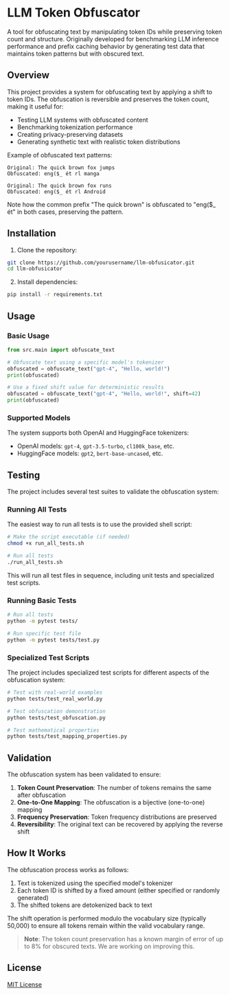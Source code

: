 # LLM Token Obfuscator

A tool for obfuscating text by manipulating token IDs while preserving token count and structure. Originally developed for benchmarking LLM inference performance and prefix caching behavior by generating test data that maintains token patterns but with obscured text.

## Overview

This project provides a system for obfuscating text by applying a shift to token IDs. The obfuscation is reversible and preserves the token count, making it useful for:

- Testing LLM systems with obfuscated content
- Benchmarking tokenization performance
- Creating privacy-preserving datasets
- Generating synthetic text with realistic token distributions

Example of obfuscated text patterns:

```
Original: The quick brown fox jumps
Obfuscated: eng($_ ét rl manga

Original: The quick brown fox runs
Obfuscated: eng($_ ét rl Android
```

Note how the common prefix "The quick brown" is obfuscated to "eng($\_ ét" in both cases, preserving the pattern.

## Installation

1. Clone the repository:

```bash
git clone https://github.com/yourusername/llm-obfusicator.git
cd llm-obfusicator
```

2. Install dependencies:

```bash
pip install -r requirements.txt
```

## Usage

### Basic Usage

```python
from src.main import obfuscate_text

# Obfuscate text using a specific model's tokenizer
obfuscated = obfuscate_text("gpt-4", "Hello, world!")
print(obfuscated)

# Use a fixed shift value for deterministic results
obfuscated = obfuscate_text("gpt-4", "Hello, world!", shift=42)
print(obfuscated)
```

### Supported Models

The system supports both OpenAI and HuggingFace tokenizers:

- OpenAI models: `gpt-4`, `gpt-3.5-turbo`, `cl100k_base`, etc.
- HuggingFace models: `gpt2`, `bert-base-uncased`, etc.

## Testing

The project includes several test suites to validate the obfuscation system:

### Running All Tests

The easiest way to run all tests is to use the provided shell script:

```bash
# Make the script executable (if needed)
chmod +x run_all_tests.sh

# Run all tests
./run_all_tests.sh
```

This will run all test files in sequence, including unit tests and specialized test scripts.

### Running Basic Tests

```bash
# Run all tests
python -m pytest tests/

# Run specific test file
python -m pytest tests/test.py
```

### Specialized Test Scripts

The project includes specialized test scripts for different aspects of the obfuscation system:

```bash
# Test with real-world examples
python tests/test_real_world.py

# Test obfuscation demonstration
python tests/test_obfuscation.py

# Test mathematical properties
python tests/test_mapping_properties.py
```

## Validation

The obfuscation system has been validated to ensure:

1. **Token Count Preservation**: The number of tokens remains the same after obfuscation
2. **One-to-One Mapping**: The obfuscation is a bijective (one-to-one) mapping
3. **Frequency Preservation**: Token frequency distributions are preserved
4. **Reversibility**: The original text can be recovered by applying the reverse shift

## How It Works

The obfuscation process works as follows:

1. Text is tokenized using the specified model's tokenizer
2. Each token ID is shifted by a fixed amount (either specified or randomly generated)
3. The shifted tokens are detokenized back to text

The shift operation is performed modulo the vocabulary size (typically 50,000) to ensure all tokens remain within the valid vocabulary range.

> **Note**: The token count preservation has a known margin of error of up to 8% for obscured texts. We are working on improving this.

## License

[MIT License](LICENSE)

